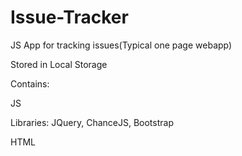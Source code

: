 # Issue-Tracker

JS App for tracking issues(Typical one page webapp)


Stored in Local Storage


Contains:


JS


Libraries: JQuery, ChanceJS, Bootstrap








HTML
